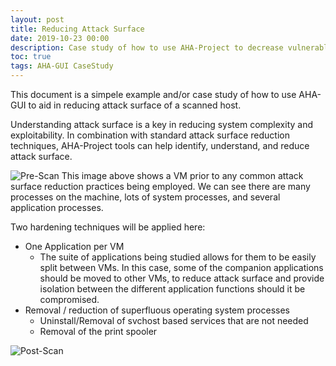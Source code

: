 ```yaml
---
layout: post
title: Reducing Attack Surface
date: 2019-10-23 00:00
description: Case study of how to use AHA-Project to decrease vulnerable attack surface.
toc: true
tags: AHA-GUI CaseStudy
---
```


This document is a simpele example and/or case study of how to use AHA-GUI to aid in reducing attack surface of a scanned host.


Understanding attack surface is a key in reducing system complexity and exploitability. In combination with standard attack surface reduction techniques, AHA-Project tools can help identify, understand, and reduce attack surface.


![Pre-Scan](https://aha-project.github.io/images/CaseStudy1/PreScan.png)
This image above shows a VM prior to any common attack surface reduction practices being employed. We can see there are many processes on the machine, lots of system processes, and several application processes.

Two hardening techniques will be applied here:
 - One Application per VM
     - The suite of applications being studied allows for them to be easily split between VMs. In this case, some of the companion applications should be moved to other VMs, to reduce attack surface and provide isolation between the different application functions should it be compromised.
 - Removal / reduction of superfluous operating system processes
     - Uninstall/Removal of svchost based services that are not needed
     - Removal of the print spooler


![Post-Scan](https://aha-project.github.io/images/CaseStudy1/PostScan.png)











